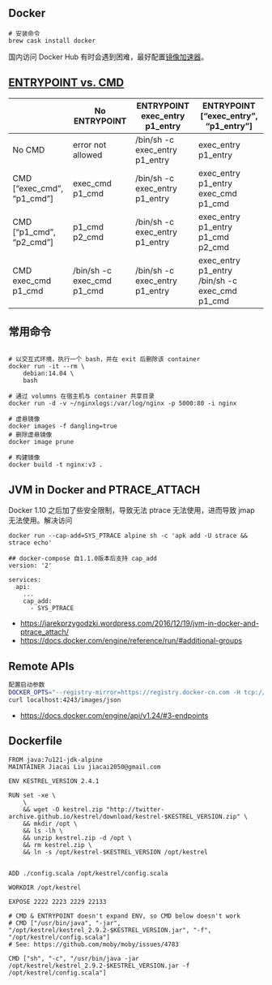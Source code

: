 ## Docker

```
# 安装命令
brew cask install docker
```
国内访问 Docker Hub 有时会遇到困难，最好配置[镜像加速器](https://yeasy.gitbooks.io/docker_practice/install/mirror.html)。

## [ENTRYPOINT vs. CMD](https://docs.docker.com/engine/reference/builder/#understand-how-cmd-and-entrypoint-interact)

| |No ENTRYPOINT|  ENTRYPOINT exec_entry p1_entry|  ENTRYPOINT [“exec_entry”, “p1_entry”] |
| ---------|---------|---------|--------- |
| No CMD|  error not allowed|  /bin/sh -c exec_entry p1_entry|  exec_entry p1_entry |
| CMD [“exec_cmd”, “p1_cmd”]|  exec_cmd p1_cmd|     /bin/sh -c exec_entry p1_entry|  exec_entry p1_entry exec_cmd p1_cmd |
| CMD [“p1_cmd”, “p2_cmd”]|    p1_cmd p2_cmd|   /bin/sh -c exec_entry p1_entry|  exec_entry p1_entry p1_cmd p2_cmd |
| CMD exec_cmd p1_cmd|     /bin/sh -c exec_cmd p1_cmd|  /bin/sh -c exec_entry p1_entry| exec_entry p1_entry /bin/sh -c exec_cmd p1_cmd |


## 常用命令

```shell

# 以交互式环境，执行一个 bash，并在 exit 后删除该 container
docker run -it --rm \
    debian:14.04 \
    bash

# 通过 volumns 在宿主机与 container 共享目录
docker run -d -v ~/nginxlogs:/var/log/nginx -p 5000:80 -i nginx

# 虚悬镜像
docker images -f dangling=true
# 删除虚悬镜像
docker image prune

# 构建镜像
docker build -t nginx:v3 .

```

## JVM in Docker and PTRACE_ATTACH

Docker 1.10 之后加了些安全限制，导致无法 ptrace 无法使用，进而导致 jmap 无法使用。解决访问
```
docker run --cap-add=SYS_PTRACE alpine sh -c 'apk add -U strace && strace echo'

## docker-compose 自1.1.0版本后支持 cap_add
version: '2'

services:
  api:
    ...
    cap_add:
      - SYS_PTRACE
```
- https://jarekprzygodzki.wordpress.com/2016/12/19/jvm-in-docker-and-ptrace_attach/
- https://docs.docker.com/engine/reference/run/#additional-groups

## Remote APIs

```sh
配置启动参数
DOCKER_OPTS="--registry-mirror=https://registry.docker-cn.com -H tcp://0.0.0.0:4243"
curl localhost:4243/images/json 

```
- https://docs.docker.com/engine/api/v1.24/#3-endpoints

## Dockerfile

```shell
FROM java:7u121-jdk-alpine
MAINTAINER Jiacai Liu jiacai2050@gmail.com

ENV KESTREL_VERSION 2.4.1

RUN set -xe \
    \
    && wget -O kestrel.zip "http://twitter-archive.github.io/kestrel/download/kestrel-$KESTREL_VERSION.zip" \
    && mkdir /opt \
    && ls -lh \
    && unzip kestrel.zip -d /opt \
    && rm kestrel.zip \
    && ln -s /opt/kestrel-$KESTREL_VERSION /opt/kestrel


ADD ./config.scala /opt/kestrel/config.scala

WORKDIR /opt/kestrel

EXPOSE 2222 2223 2229 22133

# CMD & ENTRYPOINT doesn't expand ENV, so CMD below doesn't work
# CMD ["/usr/bin/java", "-jar", "/opt/kestrel/kestrel_2.9.2-$KESTREL_VERSION.jar", "-f", "/opt/kestrel/config.scala"]
# See: https://github.com/moby/moby/issues/4783

CMD ["sh", "-c", "/usr/bin/java -jar /opt/kestrel/kestrel_2.9.2-$KESTREL_VERSION.jar -f /opt/kestrel/config.scala"]
```
